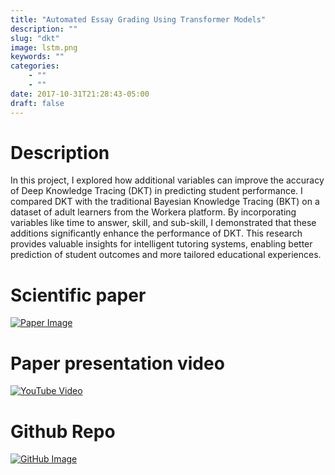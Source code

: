```yaml
---
title: "Automated Essay Grading Using Transformer Models"
description: ""
slug: "dkt"
image: lstm.png
keywords: ""
categories: 
    - ""
    - ""
date: 2017-10-31T21:28:43-05:00
draft: false
---
```


# **Description**

In this project, I explored how additional variables can improve the accuracy of Deep Knowledge Tracing (DKT) in predicting student performance. I compared DKT with the traditional Bayesian Knowledge Tracing (BKT) on a dataset of adult learners from the Workera platform. By incorporating variables like time to answer, skill, and sub-skill, I demonstrated that these additions significantly enhance the performance of DKT. This research provides valuable insights for intelligent tutoring systems, enabling better prediction of student outcomes and more tailored educational experiences.

# **Scientific paper**

[![Paper Image](/img/blogs/paper.png)](../projects/eds_seminar/eds_final_project.pdf)

# **Paper presentation video**

[![YouTube Video](https://img.youtube.com/vi/Pzosou5_HBE/0.jpg)](https://www.youtube.com/watch?v=Pzosou5_HBE)

# **Github Repo**

[![GitHub Image](/img/blogs/github.png)](https://github.com/OthmanBensoudaKoraichi/Deep-Knowledge-Tracing)
